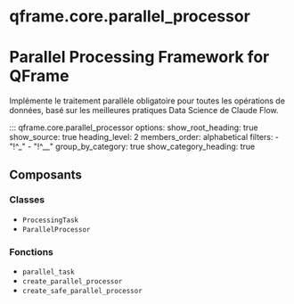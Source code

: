 # qframe.core.parallel_processor


Parallel Processing Framework for QFrame
=======================================

Implémente le traitement parallèle obligatoire pour toutes les opérations de données,
basé sur les meilleures pratiques Data Science de Claude Flow.


::: qframe.core.parallel_processor
    options:
      show_root_heading: true
      show_source: true
      heading_level: 2
      members_order: alphabetical
      filters:
        - "!^_"
        - "!^__"
      group_by_category: true
      show_category_heading: true

## Composants

### Classes

- `ProcessingTask`
- `ParallelProcessor`

### Fonctions

- `parallel_task`
- `create_parallel_processor`
- `create_safe_parallel_processor`

